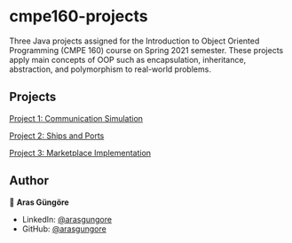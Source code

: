# cmpe160-projects

Three Java projects assigned for the Introduction to Object Oriented Programming (CMPE 160) course on Spring 2021 semester. These projects apply main concepts of OOP such as encapsulation, inheritance, abstraction, and polymorphism to real-world problems.



## Projects

[Project 1: Communication Simulation](CommunicationSimulation)

[Project 2: Ships and Ports](ShipsAndPorts)

[Project 3: Marketplace Implementation](MarketplaceImplementation)



## Author

👤 **Aras Güngöre**

* LinkedIn: [@arasgungore](https://www.linkedin.com/in/arasgungore)
* GitHub: [@arasgungore](https://github.com/arasgungore)
